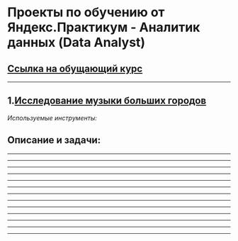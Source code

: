 # Проекты по обучению от Яндекс.Практикум - Аналитик данных (Data Analyst)
## [Ссылка на обущающий курс](https://practicum.yandex.ru/data-analyst/)
---
## 1.[Исследование музыки больших городов](https://github.com/Greg029/Yandex.Praktikum_Data_analytics/tree/main/01_Music)

*Используемые инструменты:*

**Описание и задачи:**
---
---
---
---
---
---
---
---
---
---
---
---
---
---
